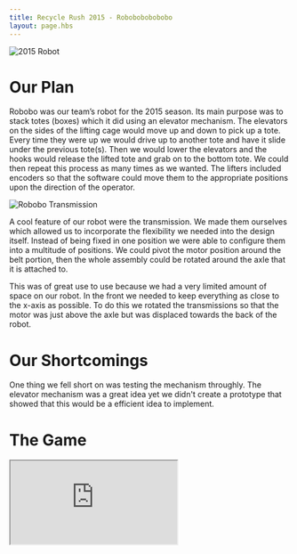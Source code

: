 ```yaml
---
title: Recycle Rush 2015 - Robobobobobobo
layout: page.hbs
---
```


![2015 Robot](/images/team/robobo-2015.jpg)

# Our Plan

Robobo was our team’s robot for the 2015 season. Its main purpose was to stack totes (boxes) which it did using an elevator mechanism. The elevators on the sides of the lifting cage would move up and down to pick up a tote. Every time they were up we would drive up to another tote and have it slide under the previous tote(s). Then we would lower the elevators and the hooks would release the lifted tote and grab on to the bottom tote. We could then repeat this process as many times as we wanted. The lifters included encoders so that the software could move them to the appropriate positions upon the direction of the operator.

![Robobo Transmission](/images/team/robobo-transmission.jpg)

A cool feature of our robot were the transmission. We made them ourselves which allowed us to incorporate the flexibility we needed into the design itself. Instead of being fixed in one position we were able to configure them into a multitude of positions. We could pivot the motor position around the belt portion, then the whole assembly could be rotated around the axle that it is attached to.


This was of great use to use because we had a very limited amount of space on our robot. In the front we needed to keep everything as close to the x-axis as possible. To do this we rotated the transmissions so that the motor was just above the axle but was displaced towards the back of the robot.

# Our Shortcomings

One thing we fell short on was testing the mechanism throughly. The elevator mechanism was a great idea yet we didn't create a prototype that showed that this would be a efficient idea to implement.

# The Game

<div class="videowrapper">
  <iframe src="https://www.youtube.com/embed/W6UYFKNGHJ8" allowfullscreen></iframe>
</div>
